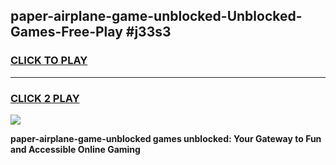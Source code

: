 
## paper-airplane-game-unblocked-Unblocked-Games-Free-Play #j33s3
<h3>
<a href="https://us.freeplayer.one?title=paper-airplane-game-unblocked&ref=9M">CLICK TO PLAY</a></h3>
<hr>

<h3>
<a href="https://us.freeplayer.one?title=paper-airplane-game-unblocked&ref=9M">CLICK 2 PLAY</a>
  
</h3>

<a href="https://us.freeplayer.one?title=paper-airplane-game-unblocked&ref=9M"><img src="https://clearcache.store/games.png"></a>


**paper-airplane-game-unblocked games unblocked: Your Gateway to Fun and Accessible Online Gaming**
